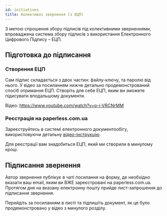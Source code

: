 ```yaml
---
id: initiatives
title: Колективні звернення (з ЕЦП)
---
```


З метою спрошення збору підписів під колективними зверненнями,
впроваджена система збору підписів з використання Електронного Цифрового
Підпису – ЕЦП.

## Підготовка до підписання

### Створення ЕЦП

Сам підпис складається з двох частин: файлу-ключу, та паролю від нього.
У відео за посиланням нижче детально продемонстрований спосіб отримання
ЕЦП. Створіть для себе ЕЦП, яким ви зможете підисувати вподальшому
документи.

Відео: https://www.youtube.com/watch?v=p-i-VRCNrMM

### Реєстрація на paperless.com.ua

Зареєструйтесь в системі електронного документообігу, використовуючи
детальну 
[відео-інструкцію](https://www.youtube.com/watch?v=NmLFecwLkwI).

Для реєстрації вам знадобиться ЕЦП, який ми створили в минулому кроці.

## Підписання звернення

Автор звернення публікує в чаті посилання на форму, де необхідно вказати
ваш email, яким ви ВЖЕ зареєстровані на paperless.com.ua. Протягом дня
на вказану електронну пошту прийде лист-запрошення до підписання
звернення.
 
Перейдіть за посиланням в листі та підпишіть документ, як це було
продемонстровано у відео з минулого розділу.

